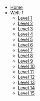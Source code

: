 <!-- docs/_sidebar.md -->

* [Home](/)
* Welt-1
    * [Level 1](Welt_1_Lvl_1.md)
    * [Level 2](Welt_1_Lvl_2.md)
    * [Level 3](Welt_1_Lvl_3.md)
    * [Level 4](Welt_1_Lvl_4.md)
    * [Level 5](Welt_1_Lvl_5.md)
    * [Level 6](Welt_1_Lvl_6.md)
    * [Level 7](Welt_1_Lvl_7.md)
    * [Level 8](Welt_1_Lvl_8.md)
    * [Level 9](Welt_1_Lvl_9.md)
    * [Level 10](Welt_1_Lvl_10.md)
    * [Level 11](Welt_1_Lvl_11.md)
    * [Level 12](Welt_1_Lvl_12.md)
    * [Level 13](Welt_1_Lvl_13.md)
    * [Level 14](Welt_1_Lvl_14.md)
    * [Level 15](Welt_1_Lvl_15.md)